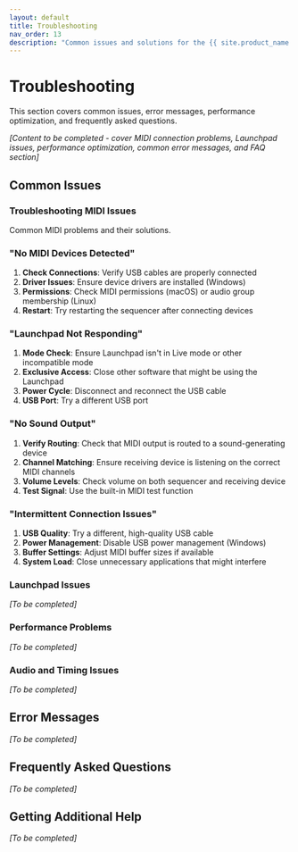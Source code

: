 ```yaml
---
layout: default
title: Troubleshooting
nav_order: 13
description: "Common issues and solutions for the {{ site.product_name }}"
---
```


# Troubleshooting

This section covers common issues, error messages, performance optimization, and frequently asked questions.

*[Content to be completed - cover MIDI connection problems, Launchpad issues, performance optimization, common error messages, and FAQ section]*

## Common Issues

### Troubleshooting MIDI Issues

Common MIDI problems and their solutions.

### "No MIDI Devices Detected"

1. **Check Connections**: Verify USB cables are properly connected
2. **Driver Issues**: Ensure device drivers are installed (Windows)
3. **Permissions**: Check MIDI permissions (macOS) or audio group membership (Linux)
4. **Restart**: Try restarting the sequencer after connecting devices

### "Launchpad Not Responding"

1. **Mode Check**: Ensure Launchpad isn't in Live mode or other incompatible mode
2. **Exclusive Access**: Close other software that might be using the Launchpad
3. **Power Cycle**: Disconnect and reconnect the USB cable
4. **USB Port**: Try a different USB port

### "No Sound Output"

1. **Verify Routing**: Check that MIDI output is routed to a sound-generating device
2. **Channel Matching**: Ensure receiving device is listening on the correct MIDI channels
3. **Volume Levels**: Check volume on both sequencer and receiving device
4. **Test Signal**: Use the built-in MIDI test function

### "Intermittent Connection Issues"

1. **USB Quality**: Try a different, high-quality USB cable
2. **Power Management**: Disable USB power management (Windows)
3. **Buffer Settings**: Adjust MIDI buffer sizes if available
4. **System Load**: Close unnecessary applications that might interfere

### Launchpad Issues  

*[To be completed]*

### Performance Problems

*[To be completed]*

### Audio and Timing Issues

*[To be completed]*

## Error Messages

*[To be completed]*

## Frequently Asked Questions

*[To be completed]*

## Getting Additional Help

*[To be completed]*
